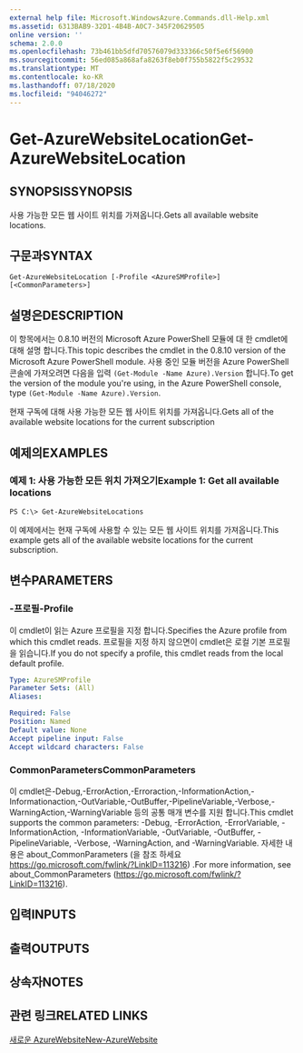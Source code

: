 ```yaml
---
external help file: Microsoft.WindowsAzure.Commands.dll-Help.xml
ms.assetid: 6313BAB9-32D1-4B4B-A0C7-345F20629505
online version: ''
schema: 2.0.0
ms.openlocfilehash: 73b461bb5dfd70576079d333366c50f5e6f56900
ms.sourcegitcommit: 56ed085a868afa8263f8eb0f755b5822f5c29532
ms.translationtype: MT
ms.contentlocale: ko-KR
ms.lasthandoff: 07/18/2020
ms.locfileid: "94046272"
---
```

# <span data-ttu-id="b34d0-101">Get-AzureWebsiteLocation</span><span class="sxs-lookup"><span data-stu-id="b34d0-101">Get-AzureWebsiteLocation</span></span>

## <span data-ttu-id="b34d0-102">SYNOPSIS</span><span class="sxs-lookup"><span data-stu-id="b34d0-102">SYNOPSIS</span></span>
<span data-ttu-id="b34d0-103">사용 가능한 모든 웹 사이트 위치를 가져옵니다.</span><span class="sxs-lookup"><span data-stu-id="b34d0-103">Gets all available website locations.</span></span>

## <span data-ttu-id="b34d0-104">구문과</span><span class="sxs-lookup"><span data-stu-id="b34d0-104">SYNTAX</span></span>

```
Get-AzureWebsiteLocation [-Profile <AzureSMProfile>] [<CommonParameters>]
```

## <span data-ttu-id="b34d0-105">설명은</span><span class="sxs-lookup"><span data-stu-id="b34d0-105">DESCRIPTION</span></span>
<span data-ttu-id="b34d0-106">이 항목에서는 0.8.10 버전의 Microsoft Azure PowerShell 모듈에 대 한 cmdlet에 대해 설명 합니다.</span><span class="sxs-lookup"><span data-stu-id="b34d0-106">This topic describes the cmdlet in the 0.8.10 version of the Microsoft Azure PowerShell module.</span></span>
<span data-ttu-id="b34d0-107">사용 중인 모듈 버전을 Azure PowerShell 콘솔에 가져오려면 다음을 입력 `(Get-Module -Name Azure).Version` 합니다.</span><span class="sxs-lookup"><span data-stu-id="b34d0-107">To get the version of the module you're using, in the Azure PowerShell console, type `(Get-Module -Name Azure).Version`.</span></span>

<span data-ttu-id="b34d0-108">현재 구독에 대해 사용 가능한 모든 웹 사이트 위치를 가져옵니다.</span><span class="sxs-lookup"><span data-stu-id="b34d0-108">Gets all of the available website locations for the current subscription</span></span>

## <span data-ttu-id="b34d0-109">예제의</span><span class="sxs-lookup"><span data-stu-id="b34d0-109">EXAMPLES</span></span>

### <span data-ttu-id="b34d0-110">예제 1: 사용 가능한 모든 위치 가져오기</span><span class="sxs-lookup"><span data-stu-id="b34d0-110">Example 1: Get all available locations</span></span>
```
PS C:\> Get-AzureWebsiteLocations
```

<span data-ttu-id="b34d0-111">이 예제에서는 현재 구독에 사용할 수 있는 모든 웹 사이트 위치를 가져옵니다.</span><span class="sxs-lookup"><span data-stu-id="b34d0-111">This example gets all of the available website locations for the current subscription.</span></span>

## <span data-ttu-id="b34d0-112">변수</span><span class="sxs-lookup"><span data-stu-id="b34d0-112">PARAMETERS</span></span>

### <span data-ttu-id="b34d0-113">-프로필</span><span class="sxs-lookup"><span data-stu-id="b34d0-113">-Profile</span></span>
<span data-ttu-id="b34d0-114">이 cmdlet이 읽는 Azure 프로필을 지정 합니다.</span><span class="sxs-lookup"><span data-stu-id="b34d0-114">Specifies the Azure profile from which this cmdlet reads.</span></span>
<span data-ttu-id="b34d0-115">프로필을 지정 하지 않으면이 cmdlet은 로컬 기본 프로필을 읽습니다.</span><span class="sxs-lookup"><span data-stu-id="b34d0-115">If you do not specify a profile, this cmdlet reads from the local default profile.</span></span>

```yaml
Type: AzureSMProfile
Parameter Sets: (All)
Aliases: 

Required: False
Position: Named
Default value: None
Accept pipeline input: False
Accept wildcard characters: False
```

### <span data-ttu-id="b34d0-116">CommonParameters</span><span class="sxs-lookup"><span data-stu-id="b34d0-116">CommonParameters</span></span>
<span data-ttu-id="b34d0-117">이 cmdlet은-Debug,-ErrorAction,-Erroraction,-InformationAction,-Informationaction,-OutVariable,-OutBuffer,-PipelineVariable,-Verbose,-WarningAction,-WarningVariable 등의 공통 매개 변수를 지원 합니다.</span><span class="sxs-lookup"><span data-stu-id="b34d0-117">This cmdlet supports the common parameters: -Debug, -ErrorAction, -ErrorVariable, -InformationAction, -InformationVariable, -OutVariable, -OutBuffer, -PipelineVariable, -Verbose, -WarningAction, and -WarningVariable.</span></span> <span data-ttu-id="b34d0-118">자세한 내용은 about_CommonParameters (을 참조 하세요 https://go.microsoft.com/fwlink/?LinkID=113216) .</span><span class="sxs-lookup"><span data-stu-id="b34d0-118">For more information, see about_CommonParameters (https://go.microsoft.com/fwlink/?LinkID=113216).</span></span>

## <span data-ttu-id="b34d0-119">입력</span><span class="sxs-lookup"><span data-stu-id="b34d0-119">INPUTS</span></span>

## <span data-ttu-id="b34d0-120">출력</span><span class="sxs-lookup"><span data-stu-id="b34d0-120">OUTPUTS</span></span>

## <span data-ttu-id="b34d0-121">상속자</span><span class="sxs-lookup"><span data-stu-id="b34d0-121">NOTES</span></span>

## <span data-ttu-id="b34d0-122">관련 링크</span><span class="sxs-lookup"><span data-stu-id="b34d0-122">RELATED LINKS</span></span>

[<span data-ttu-id="b34d0-123">새로운 AzureWebsite</span><span class="sxs-lookup"><span data-stu-id="b34d0-123">New-AzureWebsite</span></span>](./New-AzureWebsite.md)


